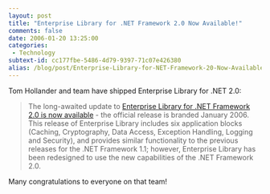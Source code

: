 ```yaml
---
layout: post
title: "Enterprise Library for .NET Framework 2.0 Now Available!"
comments: false
date: 2006-01-20 13:25:00
categories:
 - Technology
subtext-id: cc177fbe-5486-4d79-9397-71c07e426380
alias: /blog/post/Enterprise-Library-for-NET-Framework-20-Now-Available!.aspx
---
```



Tom Hollander and team have shipped Enterprise Library for .NET 2.0:

> The long-awaited update to [Enterprise Library for .NET Framework 2.0 is now available](http://msdn.microsoft.com/library/?url=/library/en-us/dnpag2/html/EntLib2.asp) - the official release is branded January 2006. This release of Enterprise Library includes six application blocks (Caching, Cryptography, Data Access, Exception Handling, Logging and Security), and provides similar functionality to the previous releases for the .NET Framework 1.1; however, Enterprise Library has been redesigned to use the new capabilities of the .NET Framework 2.0. 

Many congratulations to everyone on that team!
